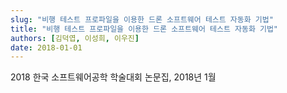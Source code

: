 ```yaml
---
slug: "비행 테스트 프로파일을 이용한 드론 소프트웨어 테스트 자동화 기법"
title: "비행 테스트 프로파일을 이용한 드론 소프트웨어 테스트 자동화 기법"
authors: [김덕엽, 이성희, 이우진]
date: 2018-01-01
---
```


2018 한국 소프트웨어공학 학술대회 논문집, 2018년 1월
